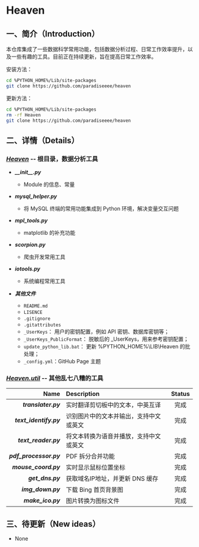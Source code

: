 # Heaven

## 一、简介（Introduction）

本仓库集成了一些数据科学常用功能，包括数据分析过程、日常工作效率提升，以及一些有趣的工具。目前正在持续更新，旨在提高日常工作效率。

安装方法：

```bash
cd %PYTHON_HOME%/Lib/site-packages
git clone https://github.com/paradiseeee/heaven
```

更新方法：

```bash
cd %PYTHON_HOME%/Lib/site-packages
rm -rf Heaven
git clone https://github.com/paradiseeee/heaven
```

## 二、详情（Details）

### [***Heaven***](./) -- 根目录，数据分析工具

- <strong><i>\_\_init\_\_.py</i></strong>
    - Module 的信息、常量

- <strong><i>mysql_helper.py</i></strong>
    - 将 MySQL 终端的常用功能集成到 Python 环境，解决变量交互问题

- <strong><i>mpl_tools.py</i></strong>
    - matplotlib 的补充功能

- <strong><i>scorpion.py</i></strong>
    - 爬虫开发常用工具

- <strong><i>iotools.py</i></strong>
    - 系统编程常用工具

- <strong><i>其他文件</i></strong>
    - `README.md`
    - `LISENCE`
    - `.gitignore`
    - `.gitattributes`
    - `_UserKeys`： 用户的密钥配置，例如 API 密钥、数据库密钥等；
    - `_UserKeys_PublicFormat`： 脱敏后的 _UserKeys，用来参考密钥配置；
    - `update_python_lib.bat`： 更新 %PYTHON_HOME%\LIB\Heaven 的批处理；
    - `_config.yml`：GitHub Page 主题

### [***Heaven.util***](./util) -- 其他乱七八糟的工具

<!-- <details>
    <summary>展开<strong><em>模块列表</em></strong></summary> -->

Name|Description|Status
-:|:-|:-:|
<strong><i>translater.py</i></strong>|实时翻译剪切板中的文本，中英互译|完成|
<strong><i>text_identify.py</i></strong>|识别图片中的文本并输出，支持中文或英文|完成|
<strong><i>text_reader.py</i></strong>|将文本转换为语音并播放，支持中文或英文|完成|
<strong><i>pdf_processor.py</i></strong>|PDF 拆分合并功能|完成|
<strong><i>mouse_coord.py</i></strong>|实时显示鼠标位置坐标|完成|
<strong><i>get_dns.py</i></strong>|获取域名IP地址，并更新 DNS 缓存|完成|
<strong><i>img_down.py</i></strong>|下载 Bing 首页背景图|完成|
<strong><i>make_ico.py</i></strong>|图片转换为图标文件|完成|

<!-- </details> -->


## 三、待更新（New ideas）

- None